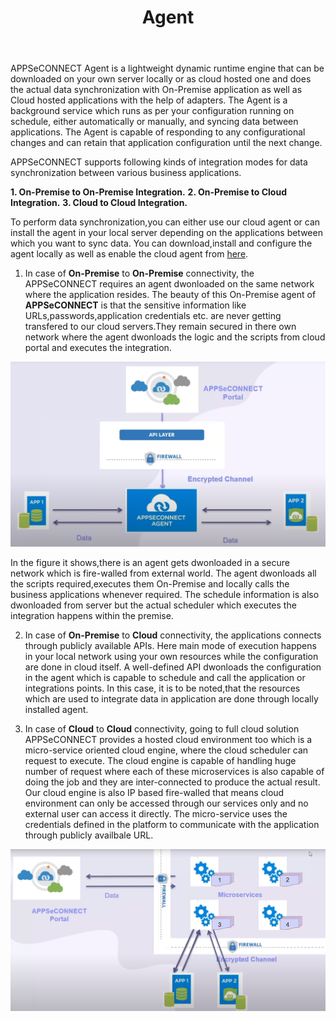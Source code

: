 ﻿---
title: "Agent"
toc: false
tag: developers
category: "Getting Started"
menus: 
    gettingstarted:
        title: "Agent"
        weight: 8
        icon: fa fa-wpexplorer
        identifier: accessingportal
---

APPSeCONNECT Agent is a lightweight dynamic runtime engine that can be downloaded on your own server locally or as cloud hosted one and does the actual data synchronization with On-Premise application as well as Cloud hosted applications with the help of adapters. 
The Agent is a background service which runs as per your configuration running on schedule, either automatically or manually, and syncing data between applications. 
The Agent is capable of responding to any configurational changes and can retain that application configuration until the next change. 

APPSeCONNECT supports following kinds of integration modes for data synchronization between various business applications.

**1. On-Premise to On-Premise Integration.**
**2. On-Premise to Cloud Integration.**
**3. Cloud to Cloud Integration.**

To perform data synchronization,you can either use our cloud agent or can install the agent in your local server depending on the applications between which you want to sync data. 
You can download,install and configure the agent locally as well as enable the cloud agent from [here](/deployment/Deployment-Configuration/). 

1. In case of **On-Premise** to **On-Premise** connectivity, the APPSeCONNECT requires an agent dwonloaded on the same network where the application resides. 
The beauty of this On-Premise agent of **APPSeCONNECT** is that the sensitive information like URLs,passwords,application credentials etc. are never getting transfered to our cloud servers.They remain 
secured in there own network where the agent dwonloads the logic and the scripts from cloud portal and executes the integration. 

![agent1](/staticfiles/root/media/agent1.png)
    
In the figure it shows,there is an agent gets dwonloaded in a secure network which is fire-walled from external world. The agent dwonloads all the scripts required,executes them On-Premise and locally calls 
the business applications whenever required. The schedule information is also dwonloaded from server but the actual scheduler which executes the integration happens within the premise. 
 
2. In case of **On-Premise** to **Cloud** connectivity, the applications connects through publicly available APIs. Here main mode of execution happens in your local network using your own resources while the configuration are done in cloud itself. A well-defined 
API dwonloads the configuration in the agent which is capable to schedule and call the application or integrations points. In this case, it is to be noted,that the resources which are used to integrate data in application 
are done through locally installed agent. 

3. In case of **Cloud** to **Cloud** connectivity, going to full cloud solution APPSeCONNECT provides a hosted cloud environment too which is a micro-service oriented cloud engine, where the cloud scheduler can request to execute. 
The cloud engine is capable of handling huge number of request where each of these microservices is also capable of doing the job and they are inter-connected to produce the actual result. Our cloud engine is 
also IP based fire-walled that means cloud environment can only be accessed through our services only and no external user can access it directly. The micro-service uses the credentials defined in the platform 
to communicate with the application through publicly availbale URL. 

![agent3](/staticfiles/root/media/agent3.png)

